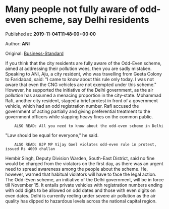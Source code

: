 
# Many people not fully aware of odd-even scheme, say Delhi residents

Published at: **2019-11-04T11:48:00+00:00**

Author: **ANI**

Original: [Business-Standard](https://www.business-standard.com/article/news-ani/delhi-more-efforts-needed-to-make-people-aware-of-odd-even-scheme-119110401037_1.html)

If you think that the city residents are fully aware of the Odd-Even scheme, aimed at addressing their pollution woes, then you are sadly mistaken. Speaking to ANI, Aju, a city resident, who was travelling from Geeta Colony to Faridabad, said: "I came to know about this rule only today. I was not aware that even the CNG vehicles are not exempted under this scheme."
However, he supported the initiative of the Delhi government, as the air pollution has assumed a menacing proportion in the city-state. Mohammad Rafi, another city resident, staged a brief protest in front of a government vehicle, which had an odd registration number.
Rafi accused the government of acting partially and giving preferential treatment to the government officers while slapping heavy fines on the common public.

        ALSO READ: All you need to know about the odd-even scheme in Delhi
      
"Law should be equal for everyone," he said.

        ALSO READ: BJP MP Vijay Goel violates odd-even rule in protest, issued Rs 4000 challan
      
Hembir Singh, Deputy Division Warden, South-East District, said no fine would be charged from the violators on the first day, as there was an urgent need to spread awareness among the people about the scheme.
He, however, warned that habitual violators will have to face the legal action.
The Odd-Even scheme, an initiative of the Delhi government, will be in force till November 15. It entails private vehicles with registration numbers ending with odd digits to be allowed on odd dates and those with even digits on even dates.
Delhi is currently reeling under severe air pollution as the air quality has dipped to hazardous levels across the national capital region.
